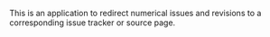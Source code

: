 This is an application to redirect numerical issues and revisions to a
corresponding issue tracker or source page.
